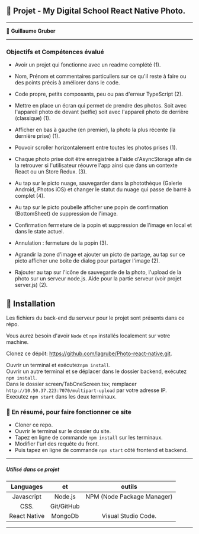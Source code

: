 ## 📎 Projet - My Digital School React Native Photo.

---

👤 **Guillaume Gruber**

---

### Objectifs et Compétences évalué

- Avoir un projet qui fonctionne avec un readme complété (1).
- Nom, Prénom et commentaires particuliers sur ce qu'il reste à faire ou des points précis à améliorer dans le code.

- Code propre, petits composants, peu ou pas d'erreur TypeScript (2).

- Mettre en place un écran qui permet de prendre des photos.
  Soit avec l'appareil photo de devant (selfie) soit avec l'appareil photo de derrière (classique) (1).

- Afficher en bas à gauche (en premier), la photo la plus récente (la dernière prise) (1).

- Pouvoir scroller horizontalement entre toutes les photos prises (1).

- Chaque photo prise doit être enregistrée à l'aide d'AsyncStorage afin de la retrouver si l'utilisateur réouvre l'app ainsi que dans un contexte React ou un Store Redux. (3).

- Au tap sur le picto nuage, sauvegarder dans la photothèque (Galerie Android, Photos iOS) et changer le statut du nuage qui passe de barré à complet (4).

- Au tap sur le picto poubelle afficher une popin de confirmation (BottomSheet) de suppression de l'image.
- Confirmation fermeture de la popin et suppression de l'image en local et dans le state actuel.
- Annulation : fermeture de la popin (3).

- Agrandir la zone d'image et ajouter un picto de partage, au tap sur ce picto afficher une boîte de dialog pour partager l'image (2).

- Rajouter au tap sur l'icône de sauvegarde de la photo, l'upload de la photo sur un serveur node.js.
  Aide pour la partie serveur (voir projet server.js) (2).

## 🔨 Installation

Les fichiers du back-end du serveur pour le projet sont présents dans ce répo.

Vous aurez besoin d'avoir `Node` et `npm` installés localement sur votre machine.

Clonez ce dépôt: https://github.com/lagrube/Photo-react-native.git.

Ouvrir un terminal et exécutez`npm install`.  
Ouvrir un autre terminal et se déplacer dans le dossier backend, exécutez `npm install`.  
Dans le dossier screen/TabOneScreen.tsx; remplacer `http://10.50.37.223:7070/multipart-upload` par votre adresse IP.  
Executez `npm start` dans les deux terminaux.

### 🔨 En résumé, pour faire fonctionner ce site

- Cloner ce repo. 
- Ouvrir le terminal sur le dossier du site.
- Tapez en ligne de commande `npm install` sur les terminaux.
- Modifier l'url des requête du front. 
- Puis tapez en ligne de commande `npm start` côté frontend et backend. 

---

##### Utilisé dans ce projet

|  Languages   |     et     |           outils           |
| :----------: | :--------: | :------------------------: |
|  Javascript  |  Node.js   | NPM (Node Package Manager) |
|     CSS.     | Git/GitHub |                            |
| React Native |  MongoDb   |    Visual Studio Code.     |

---

